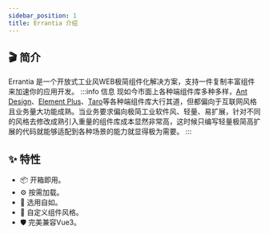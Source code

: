 ```yaml
---
sidebar_position: 1
title: Errantia 介绍
---
```

## 🎬 简介
Errantia 是一个开放式工业风WEB极简组件化解决方案，支持一件复制丰富组件来加速你的应用开发。
:::info 信息
现如今市面上各种端组件库多种多样，[Ant Design](https://ant-design.antgroup.com/index-cn)、[Element Plus](https://element-plus.org/zh-CN/)、[Taro](https://docs.taro.zone/docs/)等各种端组件库大行其道，但都偏向于互联网风格且业务量大功能成熟。当业务要求偏向极简工业软件风、轻量、易扩展，针对不同的风格去修改成熟引入重量的组件库成本显然非常高，这时候只编写轻量极简高扩展的代码就能够适配到各种场景的能力就显得极为需要。
:::
## ✨ 特性
- 📦 开箱即用。
- ⚙️ 按需加载。
- 🌈 选用自如。
- 🎨 自定义组件风格。
- 🛡  完美兼容Vue3。
